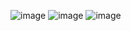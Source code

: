 


![image](https://github.com/user-attachments/assets/37108fad-afae-4319-8560-1cbd1c32574f)
![image](https://github.com/user-attachments/assets/b12f88b2-3a8c-4a3f-9c6c-744238bb7125)
![image](https://github.com/user-attachments/assets/fa554547-7017-4244-92d6-5e583a866690)
